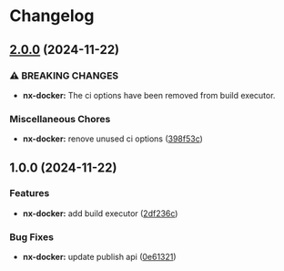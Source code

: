 # Changelog

## [2.0.0](https://github.com/ebizbase/dev-infras/compare/nx-docker-v1.0.0...nx-docker-v2.0.0) (2024-11-22)


### ⚠ BREAKING CHANGES

* **nx-docker:** The ci options have been removed from build executor.

### Miscellaneous Chores

* **nx-docker:** renove unused ci options ([398f53c](https://github.com/ebizbase/dev-infras/commit/398f53c967f4e58e2fab5e385be627274fc884e5))

## 1.0.0 (2024-11-22)


### Features

* **nx-docker:** add build executor ([2df236c](https://github.com/ebizbase/dev-infras/commit/2df236c038a0e8d7fb4b37d8b00c5b52aac70c92))


### Bug Fixes

* **nx-docker:** update publish  api ([0e61321](https://github.com/ebizbase/dev-infras/commit/0e613213df35b62bfe96f79bc7869dfb02772997))
